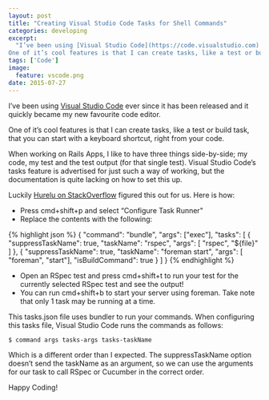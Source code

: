 ```yaml
---
layout: post
title: "Creating Visual Studio Code Tasks for Shell Commands"
categories: developing
excerpt:
  "I’ve been using [Visual Studio Code](https://code.visualstudio.com) ever since it has been released and it quickly became my new favourite code editor.
One of it’s cool features is that I can create tasks, like a test or build task, that you can start with a keyboard shortcut. Read on to learn how"
tags: ['Code']
image:
  feature: vscode.png
date: 2015-07-27
---
```


I’ve been using [Visual Studio Code](https://code.visualstudio.com) ever since it has been released and it quickly became my new favourite code editor.

One of it’s cool features is that I can create tasks, like a test or build task, that you can start with a keyboard shortcut, right from your code.

When working on Rails Apps, I like to have three things side-by-side; my code, my test and the test output (for that single test).
Visual Studio Code’s tasks feature is advertised for just such a way of working, but the documentation is quite lacking on how to set this up.

Luckily [Hurelu on StackOverflow](http://stackoverflow.com/a/30419250/2814830) figured this out for us. Here is how:

 * Press cmd+shift+p and select “Configure Task Runner"
 * Replace the contents with the following:

{% highlight json %}
{
  "command": "bundle",
  "args": ["exec"],
  "tasks": [
    {
      "suppressTaskName": true,
      "taskName": "rspec",
      "args": [ "rspec", "${file}" ]
    },
    {
      "suppressTaskName": true,
      "taskName": "foreman start",
      "args": [ "foreman", "start"],
      "isBuildCommand": true
    }
  ]
}
{% endhighlight %}

 * Open an RSpec test and press cmd+shift+t to run your test for the currently selected RSpec test and see the output!
 * You can run cmd+shift+b to start your server using foreman. Take note that only 1 task may be running at a time.

This tasks.json file uses bundler to run your commands. When configuring this tasks file, Visual Studio Code runs the commands as follows:

    $ command args tasks-args tasks-taskName

Which is a different order than I expected. The suppressTaskName option doesn’t send the taskName as an argument, so we can use the arguments for our task to call RSpec or Cucumber in the correct order.

Happy Coding!